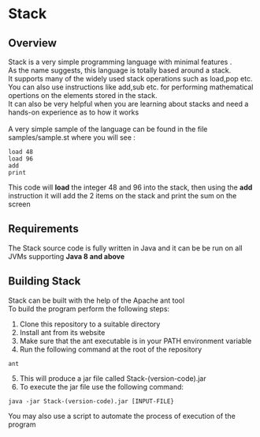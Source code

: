 # Stack
## Overview 
Stack is a very simple programming language with minimal features .\
As the name suggests, this language is totally based around a stack. \
It supports many of the widely used stack operations such as load,pop etc. \
You can also use instructions like add,sub etc. for performing mathematical opertions on the elements stored in the stack.\
It can also be very helpful when you are learning about stacks and need a hands-on experience as to how it works\
\
A very simple sample of the language can be found in the file samples/sample.st where you will see :
```
load 48
load 96
add
print 
```
This code will **load** the integer 48 and 96 into the stack, then using the **add** instruction it will add the 2 items on the stack and
print the sum on the screen

## Requirements
The Stack source code is fully written in Java and it can be be run on all JVMs supporting **Java 8 and above**

## Building Stack
Stack can be built with the help of the Apache ant tool\
To build the program perform the following steps:
1. Clone this repository to a suitable directory
2. Install ant from its website 
3. Make sure that the ant executable is in your PATH environment variable
4. Run the following command at the root of the repository
```
ant
```
5. This will produce a jar file called Stack-(version-code).jar
6. To execute the jar file use the following command:
```
java -jar Stack-(version-code).jar [INPUT-FILE}
```
You may also use a script to automate the process of execution of the program

